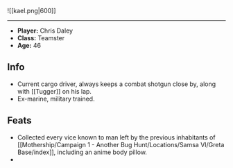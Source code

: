![[kael.png|600]]

---
* **Player:** Chris Daley
* **Class:** Teamster
* **Age:** 46
## Info
* Current cargo driver, always keeps a combat shotgun close by, along with [[Tugger]] on his lap.
* Ex-marine, military trained.
## Feats
* Collected every vice known to man left by the previous inhabitants of [[Mothership/Campaign 1 - Another Bug Hunt/Locations/Samsa VI/Greta Base/index]], including an anime body pillow.
* 